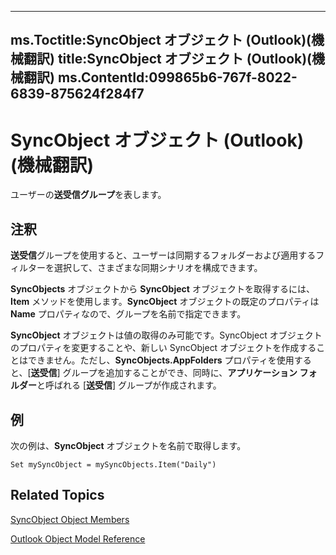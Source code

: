

---
ms.Toctitle:SyncObject オブジェクト (Outlook)(機械翻訳)
title:SyncObject オブジェクト (Outlook)(機械翻訳)
ms.ContentId:099865b6-767f-8022-6839-875624f284f7
---
# SyncObject オブジェクト (Outlook)(機械翻訳)




ユーザーの**送受信グループ**を表します。

## 注釈
**送受信**グループを使用すると、ユーザーは同期するフォルダーおよび適用するフィルターを選択して、さまざまな同期シナリオを構成できます。



**SyncObjects** オブジェクトから **SyncObject** オブジェクトを取得するには、**Item** メソッドを使用します。**SyncObject** オブジェクトの既定のプロパティは **Name** プロパティなので、グループを名前で指定できます。



**SyncObject** オブジェクトは値の取得のみ可能です。SyncObject オブジェクトのプロパティを変更することや、新しい SyncObject オブジェクトを作成することはできません。ただし、**SyncObjects.AppFolders** プロパティを使用すると、[**送受信**] グループを追加することができ、同時に、**アプリケーション フォルダー**と呼ばれる [**送受信**] グループが作成されます。



## 例
次の例は、**SyncObject** オブジェクトを名前で取得します。

```vba
Set mySyncObject = mySyncObjects.Item("Daily")
```




## Related Topics

[SyncObject Object Members](591a3400-5001-666d-9c1f-31f5490978a8.md)

[Outlook Object Model Reference](73221b13-d8d8-99b8-3394-b95dbbfd5ddc.md)




